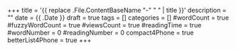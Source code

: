 +++
title = '{{ replace .File.ContentBaseName "-" " " | title }}'
description = ""
date = {{ .Date }}
draft = true
tags = []
categories = []
#wordCount = true
#fuzzyWordCount = true
#viewsCount = true
#readingTime = true
#wordNumber = 0
#readingNumber = 0
compact4Phone = true
betterList4Phone = true
+++

